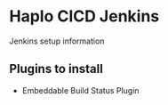 # Haplo CICD Jenkins
Jenkins setup information 

## Plugins to install 
* Embeddable Build Status Plugin